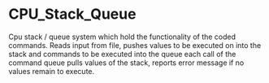 # CPU_Stack_Queue
  Cpu stack / queue system which hold the functionality of the coded commands.
  Reads input from file, pushes values to be executed on into the stack and commands to be executed into the queue
  each call of the command queue pulls values of the stack, reports error message if no values remain to execute.
